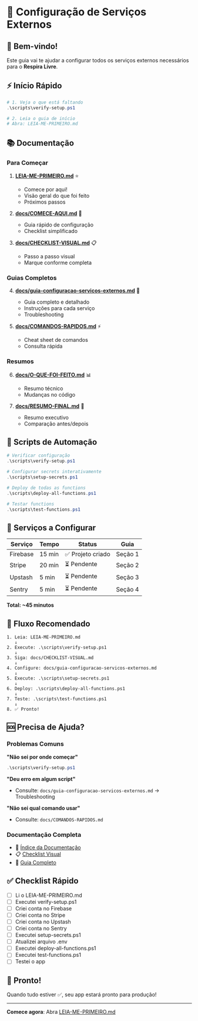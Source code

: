# 🚀 Configuração de Serviços Externos

## 👋 Bem-vindo!

Este guia vai te ajudar a configurar todos os serviços externos necessários para o **Respira Livre**.

## ⚡ Início Rápido

```powershell
# 1. Veja o que está faltando
.\scripts\verify-setup.ps1

# 2. Leia o guia de início
# Abra: LEIA-ME-PRIMEIRO.md
```

## 📚 Documentação

### Para Começar
1. **[LEIA-ME-PRIMEIRO.md](./LEIA-ME-PRIMEIRO.md)** ⭐
   - Comece por aqui!
   - Visão geral do que foi feito
   - Próximos passos

2. **[docs/COMECE-AQUI.md](./docs/COMECE-AQUI.md)** 🎯
   - Guia rápido de configuração
   - Checklist simplificado

3. **[docs/CHECKLIST-VISUAL.md](./docs/CHECKLIST-VISUAL.md)** 📋
   - Passo a passo visual
   - Marque conforme completa

### Guias Completos
4. **[docs/guia-configuracao-servicos-externos.md](./docs/guia-configuracao-servicos-externos.md)** 📖
   - Guia completo e detalhado
   - Instruções para cada serviço
   - Troubleshooting

5. **[docs/COMANDOS-RAPIDOS.md](./docs/COMANDOS-RAPIDOS.md)** ⚡
   - Cheat sheet de comandos
   - Consulta rápida

### Resumos
6. **[docs/O-QUE-FOI-FEITO.md](./docs/O-QUE-FOI-FEITO.md)** 📊
   - Resumo técnico
   - Mudanças no código

7. **[docs/RESUMO-FINAL.md](./docs/RESUMO-FINAL.md)** 🎯
   - Resumo executivo
   - Comparação antes/depois

## 🤖 Scripts de Automação

```powershell
# Verificar configuração
.\scripts\verify-setup.ps1

# Configurar secrets interativamente
.\scripts\setup-secrets.ps1

# Deploy de todas as functions
.\scripts\deploy-all-functions.ps1

# Testar functions
.\scripts\test-functions.ps1
```

## 🎯 Serviços a Configurar

| Serviço | Tempo | Status | Guia |
|---------|-------|--------|------|
| Firebase | 15 min | ✅ Projeto criado | Seção 1 |
| Stripe | 20 min | ⏳ Pendente | Seção 2 |
| Upstash | 5 min | ⏳ Pendente | Seção 3 |
| Sentry | 5 min | ⏳ Pendente | Seção 4 |

**Total: ~45 minutos**

## 📖 Fluxo Recomendado

```
1. Leia: LEIA-ME-PRIMEIRO.md
   ↓
2. Execute: .\scripts\verify-setup.ps1
   ↓
3. Siga: docs/CHECKLIST-VISUAL.md
   ↓
4. Configure: docs/guia-configuracao-servicos-externos.md
   ↓
5. Execute: .\scripts\setup-secrets.ps1
   ↓
6. Deploy: .\scripts\deploy-all-functions.ps1
   ↓
7. Teste: .\scripts\test-functions.ps1
   ↓
8. ✅ Pronto!
```

## 🆘 Precisa de Ajuda?

### Problemas Comuns

**"Não sei por onde começar"**
```powershell
.\scripts\verify-setup.ps1
```

**"Deu erro em algum script"**
- Consulte: `docs/guia-configuracao-servicos-externos.md` → Troubleshooting

**"Não sei qual comando usar"**
- Consulte: `docs/COMANDOS-RAPIDOS.md`

### Documentação Completa
- 📖 [Índice da Documentação](./docs/README.md)
- 📋 [Checklist Visual](./docs/CHECKLIST-VISUAL.md)
- 📖 [Guia Completo](./docs/guia-configuracao-servicos-externos.md)

## ✅ Checklist Rápido

- [ ] Li o LEIA-ME-PRIMEIRO.md
- [ ] Executei verify-setup.ps1
- [ ] Criei conta no Firebase
- [ ] Criei conta no Stripe
- [ ] Criei conta no Upstash
- [ ] Criei conta no Sentry
- [ ] Executei setup-secrets.ps1
- [ ] Atualizei arquivo .env
- [ ] Executei deploy-all-functions.ps1
- [ ] Executei test-functions.ps1
- [ ] Testei o app

## 🎉 Pronto!

Quando tudo estiver ✅, seu app estará pronto para produção!

---

**Comece agora**: Abra [LEIA-ME-PRIMEIRO.md](./LEIA-ME-PRIMEIRO.md)
